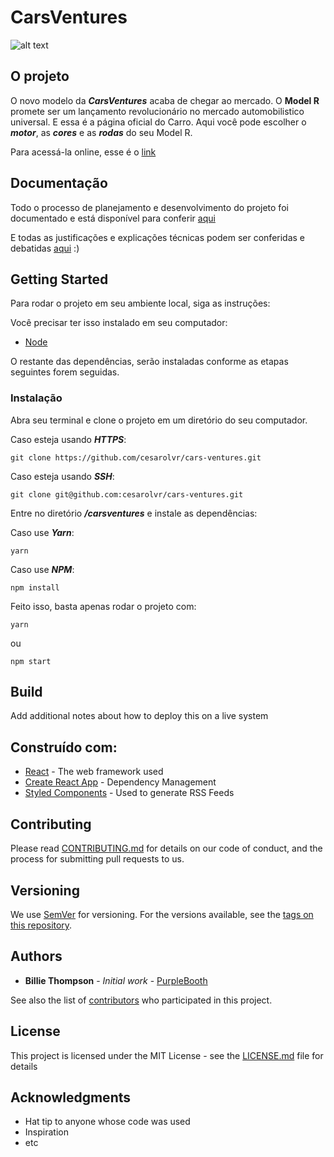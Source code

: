 # CarsVentures

![alt text](https://lh3.googleusercontent.com/Uv05DkH6LHj4kk2Msqrtp-0m9KOqS5UAqdRto6RvWKhI0uXQ8X0T0eS-xfgwuJ1F9zWx63W-5PCZQ5Zmc9FMIIxwaKDTo5Nm7nh68nQmhcSR6TkwHxtiABFDr7tAxxR1rTMZ8rrl_GzGi5pvYXrozndvTVf8POLWyLX9Bf0y7K628QjZJxAVbbitCS6B7x2nUHwu1P4skbNXNjCliMxR0ZR7tKjuAEhYZdtjxPMWnzKnfNPLo3DssvG_u3f6bTikaYv6drXmMwQY89gw5gGzhkpP_J9owZ_OTM3Crc_K13UWEBlSdQOFUBRjr2bQph_mtJjSpft2NeNlW5JO5uq6RAfXYGcWEfuJ366-DlKq_9GUMN2E814omvg-ooylJZ5WkHaXKolXa7N8STFKO8O095NbMn8ax5hJKm1qmcuCA4E0AyR2PYPVFT0pagjDFo0IYZCbLJFH1HlqssgSLYf2FcA_nZhPm1EfVVyAfhwv85pIwd2RtRdVmCYfrIO4lkw8FLutoG-qhKoqKudreuSr5bgM43lDyAm9JFS-EBT20XTPiGJ8Wqy2jhNiNrKbXuVur29Knuf5jlEH3d-6orCRmvs_GFOn2Q0c=w2398-h1424)

## O projeto

O novo modelo da ***CarsVentures*** acaba de chegar ao mercado. O **Model R** promete ser um lançamento revolucionário no mercado automobilistico universal. E essa é a página oficial do Carro. Aqui você pode escolher o ***motor***, as ***cores*** e as ***rodas*** do seu Model R.

Para acessá-la online, esse é o [link](https://www.google.com)

## Documentação

Todo o processo de planejamento e desenvolvimento do projeto foi documentado e está disponível para conferir [aqui](https://trello.com/b/kX8ZzF0Y/cars-ventures)

E todas as justificações e explicações técnicas podem ser conferidas e debatidas [aqui](https://medium.com/@cesarolvr/como-eu-desenvolvi-o-carsventures-6cee8afe150a) :)

## Getting Started

Para rodar o projeto em seu ambiente local, siga as instruções:

Você precisar ter isso instalado em seu computador:

* [Node](https://nodejs.org/en/)   
 
O restante das dependências, serão instaladas conforme as etapas seguintes forem seguidas. 

### Instalação

Abra seu terminal e clone o projeto em um diretório do seu computador.


Caso esteja usando ***HTTPS***:

```
git clone https://github.com/cesarolvr/cars-ventures.git
```


Caso esteja usando ***SSH***:

```
git clone git@github.com:cesarolvr/cars-ventures.git
```


Entre no diretório ***/carsventures*** e instale as dependências:


Caso use ***Yarn***:

```
yarn
```


Caso use ***NPM***:

```
npm install
```

Feito isso, basta apenas rodar o projeto com: 


```
yarn
```
ou
```
npm start
```


## Build

Add additional notes about how to deploy this on a live system

## Construído com:

* [React](http://www.dropwizard.io/1.0.2/docs/) - The web framework used
* [Create React App](https://maven.apache.org/) - Dependency Management
* [Styled Components](https://rometools.github.io/rome/) - Used to generate RSS Feeds

## Contributing

Please read [CONTRIBUTING.md](https://gist.github.com/PurpleBooth/b24679402957c63ec426) for details on our code of conduct, and the process for submitting pull requests to us.

## Versioning

We use [SemVer](http://semver.org/) for versioning. For the versions available, see the [tags on this repository](https://github.com/your/project/tags). 

## Authors

* **Billie Thompson** - *Initial work* - [PurpleBooth](https://github.com/PurpleBooth)

See also the list of [contributors](https://github.com/your/project/contributors) who participated in this project.

## License

This project is licensed under the MIT License - see the [LICENSE.md](LICENSE.md) file for details

## Acknowledgments

* Hat tip to anyone whose code was used
* Inspiration
* etc
